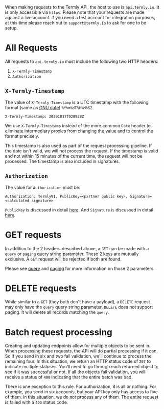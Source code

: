 When making requests to the Termly API, the host to use is `api.termly.io`. It is only accessible via `https`. Please note that your requests are made against a live account. If you need a test account for integration purposes, at this time please reach out to `support@termly.io` to ask for one to be setup.

# All Requests

All requests to `api.termly.io` must include the following two HTTP headers:

1. `X-Termly-Timestamp`
2. `Authorization`

## `X-Termly-Timestamp`

The value of `X-Termly-Timestamp` is a UTC timestamp with the following format (same as [GNU date](https://man7.org/linux/man-pages/man1/date.1.html)) `%Y%m%dT%H%M%SZ`.

```
X-Termly-Timestamp: 20201017T020928Z
```

We use `X-Termly-Timestamp` instead of the more common `Date` header to eliminate intermediary proxies from changing the value and to control the format precisely.

This timestamp is also used as part of the request processing pipeline. If the date isn't valid, we will not process the request. If the timestamp is valid and not within 15 minutes of the current time, the request will not be processed. The timestamp is also included in signatures.

## `Authorization`

The value for `Authorization` must be: 

```
Authorization: TermlyV1, PublicKey=<partner public key>, Signature=<calculated signature>
```

`PublicKey` is discussed in detail [here](keys.md). And `Signature` is discussed in detail [here](signature.md).

# GET requests

In addition to the 2 headers described above, a `GET` can be made with a `query` or `paging` query string parameter. These 2 keys are mutually exclusive. A `GET` request will be rejected if both are found.

Please see [query](query.md) and [paging](paging.md) for more information on those 2 parameters.

# DELETE requests

While similar to a `GET` (they both don't have a payload), a `DELETE` request may only have the `query` query string parameter. `DELETE` does not support paging. It will delete all records matching the `query`.

# Batch request processing

Creating and updating endpoints allow for multiple objects to be sent in. When processing these requests, the API will do partial processing if it can. So if you send in six and two fail validation, we'll continue to process the remaining four. In this situation, we return an HTTP status code of `207` to indicate multiple statuses. You'll need to go through each returned object to see if it was successful or not. If all the objects fail validation, you will receive a status of `400` indicating that the entire batch was bad.

There is one exception to this rule. For authorization, it is all or nothing. For example, you send in six accounts, but your API key only has access to five of them. In this situation, we do not process any of them. The entire request is failed with a `403` status code.
